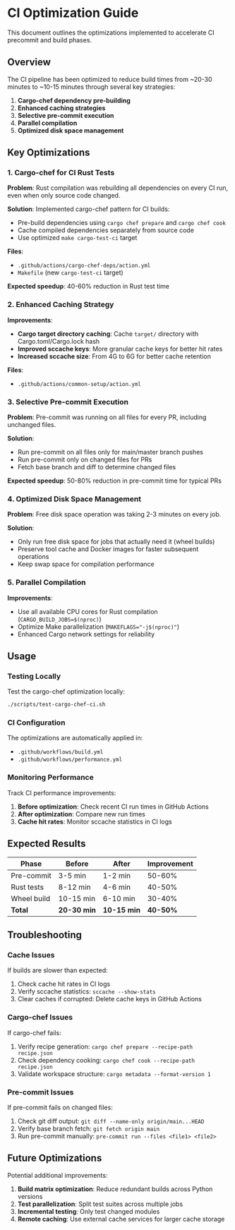 # CI Optimization Guide

This document outlines the optimizations implemented to accelerate CI precommit and build phases.

## Overview

The CI pipeline has been optimized to reduce build times from ~20-30 minutes to ~10-15 minutes through several key strategies:

1. **Cargo-chef dependency pre-building**
2. **Enhanced caching strategies**
3. **Selective pre-commit execution**
4. **Parallel compilation**
5. **Optimized disk space management**

## Key Optimizations

### 1. Cargo-chef for CI Rust Tests

**Problem**: Rust compilation was rebuilding all dependencies on every CI run, even when only source code changed.

**Solution**: Implemented cargo-chef pattern for CI builds:

- Pre-build dependencies using `cargo chef prepare` and `cargo chef cook`
- Cache compiled dependencies separately from source code
- Use optimized `make cargo-test-ci` target

**Files**:

- `.github/actions/cargo-chef-deps/action.yml`
- `Makefile` (new `cargo-test-ci` target)

**Expected speedup**: 40-60% reduction in Rust test time

### 2. Enhanced Caching Strategy

**Improvements**:

- **Cargo target directory caching**: Cache `target/` directory with Cargo.toml/Cargo.lock hash
- **Improved sccache keys**: More granular cache keys for better hit rates
- **Increased sccache size**: From 4G to 6G for better cache retention

**Files**:

- `.github/actions/common-setup/action.yml`

### 3. Selective Pre-commit Execution

**Problem**: Pre-commit was running on all files for every PR, including unchanged files.

**Solution**:

- Run pre-commit on all files only for main/master branch pushes
- Run pre-commit only on changed files for PRs
- Fetch base branch and diff to determine changed files

**Expected speedup**: 50-80% reduction in pre-commit time for typical PRs

### 4. Optimized Disk Space Management

**Problem**: Free disk space operation was taking 2-3 minutes on every job.

**Solution**:

- Only run free disk space for jobs that actually need it (wheel builds)
- Preserve tool cache and Docker images for faster subsequent operations
- Keep swap space for compilation performance

### 5. Parallel Compilation

**Improvements**:

- Use all available CPU cores for Rust compilation (`CARGO_BUILD_JOBS=$(nproc)`)
- Optimize Make parallelization (`MAKEFLAGS="-j$(nproc)"`)
- Enhanced Cargo network settings for reliability

## Usage

### Testing Locally

Test the cargo-chef optimization locally:

```bash
./scripts/test-cargo-chef-ci.sh
```

### CI Configuration

The optimizations are automatically applied in:

- `.github/workflows/build.yml`
- `.github/workflows/performance.yml`

### Monitoring Performance

Track CI performance improvements:

1. **Before optimization**: Check recent CI run times in GitHub Actions
2. **After optimization**: Compare new run times
3. **Cache hit rates**: Monitor sccache statistics in CI logs

## Expected Results

| Phase | Before | After | Improvement |
|-------|--------|-------|-------------|
| Pre-commit | 3-5 min | 1-2 min | 50-60% |
| Rust tests | 8-12 min | 4-6 min | 40-50% |
| Wheel build | 10-15 min | 6-10 min | 30-40% |
| **Total** | **20-30 min** | **10-15 min** | **40-50%** |

## Troubleshooting

### Cache Issues

If builds are slower than expected:

1. Check cache hit rates in CI logs
2. Verify sccache statistics: `sccache --show-stats`
3. Clear caches if corrupted: Delete cache keys in GitHub Actions

### Cargo-chef Issues

If cargo-chef fails:

1. Verify recipe generation: `cargo chef prepare --recipe-path recipe.json`
2. Check dependency cooking: `cargo chef cook --recipe-path recipe.json`
3. Validate workspace structure: `cargo metadata --format-version 1`

### Pre-commit Issues

If pre-commit fails on changed files:

1. Check git diff output: `git diff --name-only origin/main...HEAD`
2. Verify base branch fetch: `git fetch origin main`
3. Run pre-commit manually: `pre-commit run --files <file1> <file2>`

## Future Optimizations

Potential additional improvements:

1. **Build matrix optimization**: Reduce redundant builds across Python versions
2. **Test parallelization**: Split test suites across multiple jobs
3. **Incremental testing**: Only test changed modules
4. **Remote caching**: Use external cache services for larger cache storage
